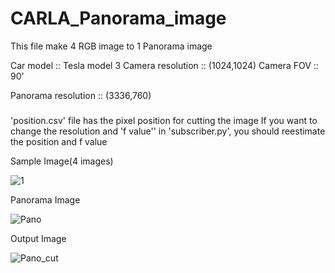 # CARLA_Panorama_image

This file make 4 RGB image to 1 Panorama image

Car model             ::  Tesla model 3
Camera resolution     ::  (1024,1024)
Camera FOV            ::  90'

Panorama resolution   ::  (3336,760)


###
'position.csv' file has the pixel position for cutting the image
If you want to change the resolution and 'f value'' in 'subscriber.py', you should reestimate the position and f value


Sample Image(4 images)

![1](https://user-images.githubusercontent.com/98318559/150777125-a3a5db6d-6c09-423d-817c-0248717911b4.png)


Panorama Image

![Pano](https://user-images.githubusercontent.com/98318559/150776300-fc609d7c-b0a1-4114-8df5-7e40aea06174.jpg)


Output Image

![Pano_cut](https://user-images.githubusercontent.com/98318559/150776333-c954b199-1c96-4059-97ab-39ede71e5cab.jpg)

